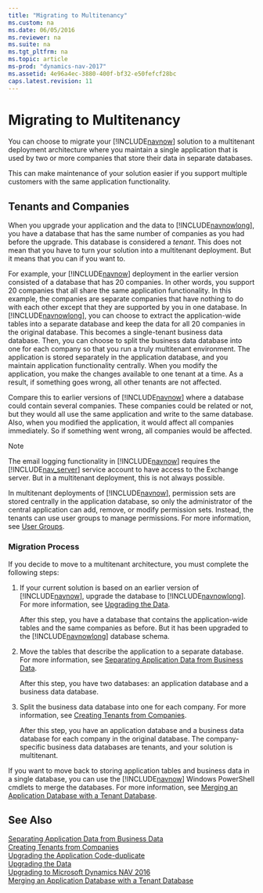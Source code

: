 ```yaml
---
title: "Migrating to Multitenancy"
ms.custom: na
ms.date: 06/05/2016
ms.reviewer: na
ms.suite: na
ms.tgt_pltfrm: na
ms.topic: article
ms-prod: "dynamics-nav-2017"
ms.assetid: 4e96a4ec-3880-400f-bf32-e50fefcf28bc
caps.latest.revision: 11
---
```

# Migrating to Multitenancy
You can choose to migrate your [!INCLUDE[navnow](includes/navnow_md.md)] solution to a multitenant deployment architecture where you maintain a single application that is used by two or more companies that store their data in separate databases.  
  
 This can make maintenance of your solution easier if you support multiple customers with the same application functionality.  
  
## Tenants and Companies  
 When you upgrade your application and the data to [!INCLUDE[navnowlong](includes/navnowlong_md.md)], you have a database that has the same number of companies as you had before the upgrade. This database is considered a *tenant*. This does not mean that you have to turn your solution into a multitenant deployment. But it means that you can if you want to.  
  
 For example, your [!INCLUDE[navnow](includes/navnow_md.md)] deployment in the earlier version consisted of a database that has 20 companies. In other words, you support 20 companies that all share the same application functionality. In this example, the companies are separate companies that have nothing to do with each other except that they are supported by you in one database. In [!INCLUDE[navnowlong](includes/navnowlong_md.md)], you can choose to extract the application\-wide tables into a separate database and keep the data for all 20 companies in the original database. This becomes a single\-tenant business data database. Then, you can choose to split the business data database into one for each company so that you run a truly multitenant environment. The application is stored separately in the application database, and you maintain application functionality centrally. When you modify the application, you make the changes available to one tenant at a time. As a result, if something goes wrong, all other tenants are not affected.  
  
 Compare this to earlier versions of [!INCLUDE[navnow](includes/navnow_md.md)] where a database could contain several companies. These companies could be related or not, but they would all use the same application and write to the same database. Also, when you modified the application, it would affect all companies immediately. So if something went wrong, all companies would be affected.  
  
> [!NOTE]  
>  The email logging functionality in [!INCLUDE[navnow](includes/navnow_md.md)] requires the [!INCLUDE[nav_server](includes/nav_server_md.md)] service account to have access to the Exchange server. But in a multitenant deployment, this is not always possible.  
  
 In multitenant deployments of [!INCLUDE[navnow](includes/navnow_md.md)], permission sets are stored centrally in the application database, so only the administrator of the central application can add, remove, or modify permission sets. Instead, the tenants can use user groups to manage permissions. For more information, see [User Groups](../Topic/User%20Groups.md).  
  
### Migration Process  
 If you decide to move to a multitenant architecture, you must complete the following steps:  
  
1.  If your current solution is based on an earlier version of [!INCLUDE[navnow](includes/navnow_md.md)], upgrade the database to [!INCLUDE[navnowlong](includes/navnowlong_md.md)]. For more information, see [Upgrading the Data](Upgrading-the-Data.md).  
  
     After this step, you have a database that contains the application\-wide tables and the same companies as before. But it has been upgraded to the [!INCLUDE[navnowlong](includes/navnowlong_md.md)] database schema.  
  
2.  Move the tables that describe the application to a separate database. For more information, see [Separating Application Data from Business Data](Separating-Application-Data-from-Business-Data.md).  
  
     After this step, you have two databases: an application database and a business data database.  
  
3.  Split the business data database into one for each company. For more information, see [Creating Tenants from Companies](Creating-Tenants-from-Companies.md).  
  
     After this step, you have an application database and a business data database for each company in the original database. The company\-specific business data databases are tenants, and your solution is multitenant.  
  
 If you want to move back to storing application tables and business data in a single database, you can use the [!INCLUDE[navnow](includes/navnow_md.md)] Windows PowerShell cmdlets to merge the databases. For more information, see [Merging an Application Database with a Tenant Database](Merging-an-Application-Database-with-a-Tenant-Database.md).  
  
## See Also  
 [Separating Application Data from Business Data](Separating-Application-Data-from-Business-Data.md)   
 [Creating Tenants from Companies](Creating-Tenants-from-Companies.md)   
 [Upgrading the Application Code\-duplicate](../Topic/Upgrading%20the%20Application%20Code-duplicate.md)   
 [Upgrading the Data](Upgrading-the-Data.md)   
 [Upgrading to Microsoft Dynamics NAV 2016](Upgrading-to-Microsoft-Dynamics-NAV-2016.md)   
 [Merging an Application Database with a Tenant Database](Merging-an-Application-Database-with-a-Tenant-Database.md)